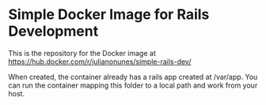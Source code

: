 # Simple Docker Image for Rails Development
This is the repository for the Docker image at https://hub.docker.com/r/julianonunes/simple-rails-dev/

When created, the container already has a rails app created at /var/app. You can run the container mapping this folder to a local path and work from your host.
